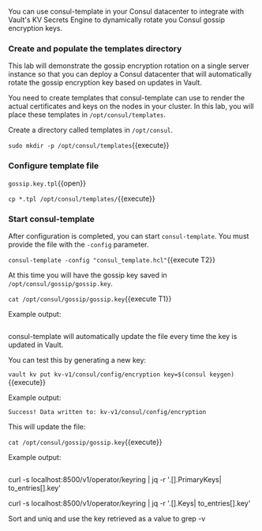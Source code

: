 You can use consul-template in your Consul datacenter to
integrate with Vault's KV Secrets Engine to dynamically rotate
you Consul gossip encryption keys.

### Create and populate the templates directory

This lab will demonstrate the gossip encryption rotation on a single server instance so that you can deploy a Consul datacenter that will automatically rotate the gossip encryption key based on updates in Vault.

You need to create templates that consul-template can use
to render the actual certificates and keys on the nodes in
your cluster. In this lab, you will place these templates
in `/opt/consul/templates`.

Create a directory called templates in `/opt/consul`.

`sudo mkdir -p /opt/consul/templates`{{execute}}

### Configure template file

`gossip.key.tpl`{{open}}

`cp *.tpl /opt/consul/templates/`{{execute}}

### Start consul-template

After configuration is completed, you can start `consul-template`.
You must provide the file with the `-config` parameter.

`consul-template -config "consul_template.hcl"`{{execute T2}}

At this time you will have the gossip key saved in `/opt/consul/gossip/gossip.key`.

`cat /opt/consul/gossip/gossip.key`{{execute T1}}

Example output:

```
```

consul-template will automatically update the file every time the key is updated in Vault.

You can test this by generating a new key:

`vault kv put kv-v1/consul/config/encryption key=$(consul keygen)`{{execute}}

Example output:
```
Success! Data written to: kv-v1/consul/config/encryption
```

This will update the file: 

`cat /opt/consul/gossip/gossip.key`{{execute}}

Example output:

```
```




<!-- Primary keys -->
curl -s localhost:8500/v1/operator/keyring | jq -r '.[].PrimaryKeys| to_entries[].key'

<!-- All Keys -->
curl -s localhost:8500/v1/operator/keyring | jq -r '.[].Keys| to_entries[].key'

Sort and uniq and use the key retrieved as a value to grep -v